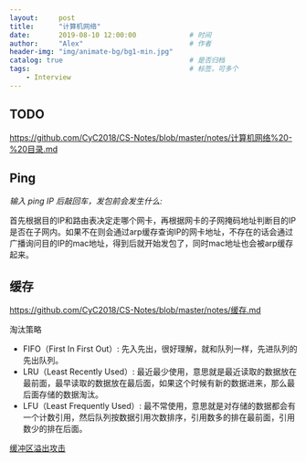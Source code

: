 ```yaml
---
layout:     post         
title:      "计算机网络"
date:       2019-08-10 12:00:00             # 时间
author:     "Alex"                          # 作者
header-img: "img/animate-bg/bg1-min.jpg"
catalog: true                               # 是否归档
tags:                                       # 标签，可多个
    - Interview
---
```


## TODO

https://github.com/CyC2018/CS-Notes/blob/master/notes/计算机网络%20-%20目录.md

## Ping

*输入 ping IP 后敲回车，发包前会发生什么:*

首先根据目的IP和路由表决定走哪个网卡，再根据网卡的子网掩码地址判断目的IP是否在子网内。如果不在则会通过arp缓存查询IP的网卡地址，不存在的话会通过广播询问目的IP的mac地址，得到后就开始发包了，同时mac地址也会被arp缓存起来。

## 缓存

https://github.com/CyC2018/CS-Notes/blob/master/notes/缓存.md

淘汰策略

* FIFO（First In First Out）: 先入先出，很好理解，就和队列一样，先进队列的先出队列。
* LRU（Least Recently Used）: 最近最少使用，意思就是最近读取的数据放在最前面，最早读取的数据放在最后面，如果这个时候有新的数据进来，那么最后面存储的数据淘汰。
* LFU（Least Frequently Used）: 最不常使用，意思就是对存储的数据都会有一个计数引用，然后队列按数据引用次数排序，引用数多的排在最前面，引用数少的排在后面。

[缓冲区溢出攻击](
https://www.cnblogs.com/fanzhidongyzby/archive/2013/08/10/3250405.html)